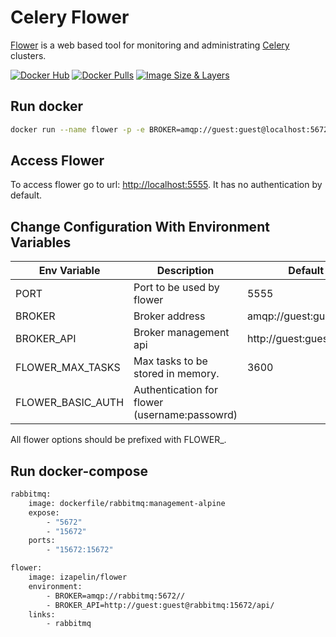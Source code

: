 # Celery Flower

[Flower](https://flower.readthedocs.io) is a web based tool for monitoring and administrating [Celery](https://docs.celeryproject.org) clusters.

[![Docker Hub](https://img.shields.io/badge/Docker%20Hub-info-blue.svg)](https://hub.docker.com/r/izapelini/flower)
[![Docker Pulls](https://img.shields.io/docker/pulls/izapelini/flower.svg)](https://hub.docker.com/r/izapelini/flower/)
[![Image Size & Layers](https://images.microbadger.com/badges/image/izapelini/flower.svg)](https://microbadger.com/images/izapelini/flower)

## Run docker

```bash
docker run --name flower -p -e BROKER=amqp://guest:guest@localhost:5672// 5555:5555 izapelini/celery-flower
```

## Access Flower

To access flower go to url: [http://localhost:5555](http://localhost:5555). It has no authentication by default.

## Change Configuration With Environment Variables
| Env Variable | Description | Default Value (Docker)|
| ------------ | ----------- |--------------------- |
| PORT | Port to be used by flower | 5555 |
| BROKER | Broker address | amqp://guest:guest@localhost:5672// |
| BROKER_API | Broker management api | http://guest:guest@localhost:15672/api/ |
| FLOWER_MAX_TASKS | Max tasks to be stored in memory. |3600 |
| FLOWER_BASIC_AUTH | Authentication for flower (username:passowrd) | |

All flower options should be prefixed with FLOWER_.

## Run docker-compose

```bash
rabbitmq:
    image: dockerfile/rabbitmq:management-alpine
    expose:
        - "5672"
        - "15672"
    ports:
        - "15672:15672"

flower:
    image: izapelin/flower
    environment:
        - BROKER=amqp://rabbitmq:5672//
        - BROKER_API=http://guest:guest@rabbitmq:15672/api/
    links:
        - rabbitmq
```